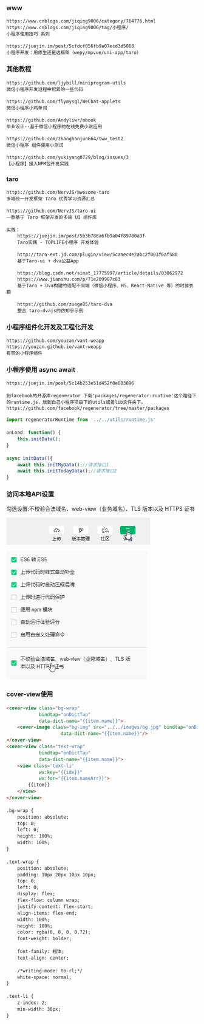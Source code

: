 ### www
    https://www.cnblogs.com/jiqing9006/category/764776.html
    https://www.cnblogs.com/jiqing9006/tag/小程序/
    小程序使用技巧 系列 

    https://juejin.im/post/5cfdcf056fb9a07ecd3d5068
    小程序开发：用原生还是选框架（wepy/mpvue/uni-app/taro）

    
### 其他教程
    https://github.com/ljybill/miniprogram-utils
    微信小程序开发过程中积累的一些代码

    https://github.com/flymysql/WeChat-applets
    微信小程序小鸡单词

    https://github.com/Andyliwr/mbook
    毕业设计--基于微信小程序的在线免费小说应用

    https://github.com/zhanghanjun664/tww_test2
    微信小程序 组件使用小测试

    https://github.com/yukiyang0729/blog/issues/3
    【小程序】接入NPM包开发实践
    
### taro
    https://github.com/NervJS/awesome-taro
    多端统一开发框架 Taro 优秀学习资源汇总

    https://github.com/NervJS/taro-ui
    一款基于 Taro 框架开发的多端 UI 组件库 

    实践：
        https://juejin.im/post/5b3b786a6fb9a04f89780a9f
        Taro实践 - TOPLIFE小程序 开发体验

        http://taro-ext.jd.com/plugin/view/5caaec4e2abc2f003f6af580
        基于Taro-ui + dva公益App

        https://blog.csdn.net/sinat_17775997/article/details/83062972
        https://www.jianshu.com/p/71e209987c83
        基于Taro + Dva构建的适配不同端（微信小程序、H5、React-Native 等）的时装衣橱
        
        https://github.com/zuoge85/taro-dva
        整合 taro-dvajs的仿知乎示例 


### 小程序组件化开发及工程化开发
    https://github.com/youzan/vant-weapp
    https://youzan.github.io/vant-weapp
    有赞的小程序组件




### 小程序使用 async await
    https://juejin.im/post/5c14b253e51d452f8e603896

    到facebook的开源库regenerator 下载'packages/regenerator-runtime'这个路径下的runtime.js，放到自己小程序项目下的utils或者lib文件夹下。
    https://github.com/facebook/regenerator/tree/master/packages

```js
import regeneratorRuntime from '../../utils/runtime.js'

onLoad: function() {
    this.initData();
}

async initData(){
    await this.initMyData();//请求接口1
    await this.initTodayData();//请求接口2
}
```

### 访问本地API设置
勾选设置:不校验合法域名、web-view（业务域名）、TLS 版本以及 HTTPS 证书

![](../images/2019-02-02-11-08-44.png)

![](../images/2019-02-02-11-09-04.png)

### cover-view使用

```html
<cover-view class="bg-wrap"
            bindtap="onDictTap"
            data-dict-name="{{item.name}}">
    <cover-image class="bg-img" src="../../images/bg.jpg" bindtap="onDictTap"
                    data-dict-name="{{item.name}}"/>
</cover-view>
<cover-view class="text-wrap"
            bindtap="onDictTap"
            data-dict-name="{{item.name}}">
    <view class='text-li'
            wx:key="{{idx}}"
            wx:for="{{item.nameArr}}">
        {{item}}
    </view>
</cover-view>
        
.bg-wrap {
    position: absolute;
    top: 0;
    left: 0;
    height: 100%;
    width: 100%;
}

.text-wrap {
    position: absolute;
    padding: 10px 20px 10px 10px;
    top: 0;
    left: 0;
    display: flex;
    flex-flow: column wrap;
    justify-content: flex-start;
    align-items: flex-end;
    width: 100%;
    height: 100%;
    color: rgba(0, 0, 0, 0.72);
    font-weight: bolder;

    font-family: 楷体;
    text-align: center;

    /*writing-mode: tb-rl;*/
    white-space: normal;
}

.text-li {
    z-index: 2;
    min-width: 30px;
}
```